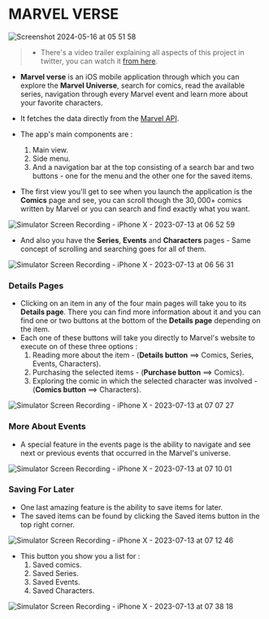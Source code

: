 # MARVEL VERSE

![Screenshot 2024-05-16 at 05 51 58](https://github.com/basheer-dev/MarvelVerse/assets/135429870/2973ee22-aaaf-4ac1-8fb3-61442bf4244c)


>- There's a video trailer explaining all aspects of this project in twitter, you can watch it [from here](https://twitter.com/basheer_dev/status/1679347451470176257?s=46).


- **Marvel verse** is an iOS mobile application through which you can explore the **Marvel Universe**, search for comics, read the available series, navigation through every Marvel event and learn more about your favorite characters.
- It fetches the data directly from the [Marvel API](https://developer.marvel.com).
- The app's main components are :
	1. Main view.
	2. Side menu.
	3. And a navigation bar at the top consisting of a search bar and two buttons - one for the menu and the other one for the saved items.

- The first view you'll get to see when you launch the application is the **Comics** page and see, you can scroll though the $30,000+$ comics written by Marvel or you can search and find exactly what you want.

![Simulator Screen Recording - iPhone X - 2023-07-13 at 06 52 59](https://github.com/basheer-dev/MarvelVerse/assets/135429870/d2167b86-061f-4669-bf4e-d6f50a919c16)

- And also you have the **Series**, **Events** and **Characters** pages - Same concept of scrolling and searching goes for all of them.

![Simulator Screen Recording - iPhone X - 2023-07-13 at 06 56 31](https://github.com/basheer-dev/MarvelVerse/assets/135429870/316b6d23-23c1-43ad-98f2-fce5726ea1d9)



### Details Pages
- Clicking on an item in any of the four main pages will take you to its **Details page**. There you can find more information about it and you can find one or two buttons at the bottom of the **Details page** depending on the item.
- Each one of these buttons will take you directly to Marvel's website to execute on of these three options :
	1. Reading more about the item - (**Details button** $\implies$ Comics, Series, Events, Characters).
	2. Purchasing the selected items - (**Purchase button** $\implies$ Comics).
	3. Exploring the comic in which the selected character was involved - (**Comics button** $\implies$ Characters).

![Simulator Screen Recording - iPhone X - 2023-07-13 at 07 07 27](https://github.com/basheer-dev/MarvelVerse/assets/135429870/e00a1ef9-2b14-41dc-963c-9bb491305554)


### More About Events
- A special feature in the events page is the ability to navigate and see next or previous events that occurred in the Marvel's universe.

![Simulator Screen Recording - iPhone X - 2023-07-13 at 07 10 01](https://github.com/basheer-dev/MarvelVerse/assets/135429870/5dd1fe09-36ef-43c4-ba0d-16e4ef06ddda)



### Saving For Later
- One last amazing feature is the ability to save items for later.
- The saved items can be found by clicking the Saved items button in the top right corner.

![Simulator Screen Recording - iPhone X - 2023-07-13 at 07 12 46](https://github.com/basheer-dev/MarvelVerse/assets/135429870/692fcfe6-280a-40d0-8ff0-a8a9d08353a3)

- This button you show you a list for :
	1. Saved comics.
	2. Saved Series.
	3. Saved Events.
	4. Saved Characters.

![Simulator Screen Recording - iPhone X - 2023-07-13 at 07 38 18](https://github.com/basheer-dev/MarvelVerse/assets/135429870/593868ef-36c6-439a-a056-32a64960d15c)
